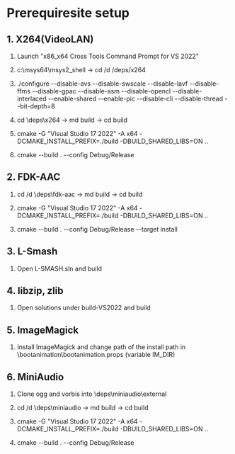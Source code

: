# Prerequiresite setup

## 1. X264(VideoLAN)

1. Launch "x86_x64 Cross Tools Command Prompt for VS 2022"

2. c:\msys64\msys2_shell -> cd /d <PATH TO PROJECT>/deps/x264

3. ./configure --disable-avs --disable-swscale --disable-lavf --disable-ffms --disable-gpac --disable-asm --disable-opencl --disable-interlaced --enable-shared --enable-pic --disable-cli --disable-thread --bit-depth=8

4. cd <PATH TO PROJECT>\deps\x264 -> md build -> cd build

5. cmake -G "Visual Studio 17 2022" -A x64 -DCMAKE_INSTALL_PREFIX=./build -DBUILD_SHARED_LIBS=ON ..

6. cmake --build . --config Debug/Release

## 2. FDK-AAC

1. cd /d <PATH TO PROJECT>\deps\fdk-aac -> md build -> cd build

2. cmake -G "Visual Studio 17 2022" -A x64 -DCMAKE_INSTALL_PREFIX=./build -DBUILD_SHARED_LIBS=ON ..

3. cmake --build . --config Debug/Release --target install

## 3. L-Smash

1. Open L-SMASH.sln and build

## 4. libzip, zlib

1. Open solutions under build-VS2022 and build

## 5. ImageMagick

1. Install ImageMagick and change path of the install path in <PATH TO PROJECT>\bootanimation\bootanimation.props (variable IM_DIR)

## 6. MiniAudio

1. Clone ogg and vorbis into <PATH TO PROJECT>\deps\miniaudio\external

2. cd /d <PATH TO PROJECT>\deps\miniaudio -> md build -> cd build

3. cmake -G "Visual Studio 17 2022" -A x64 -DCMAKE_INSTALL_PREFIX=./build -DBUILD_SHARED_LIBS=ON ..

4. cmake --build . --config Debug/Release

